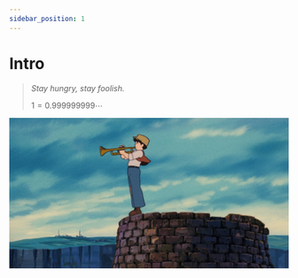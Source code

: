 ```yaml
---
sidebar_position: 1
---
```


# Intro

> *Stay hungry, stay foolish.*
> 
> $1 = 0.999999999\cdots$

![cover](../static/img/%E5%A4%A9%E7%A9%BA%E4%B9%8B%E5%9F%8E-%E5%AD%A4%E7%8B%AC%E7%9A%84%E5%8F%B7.jpg)
